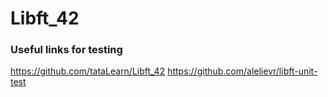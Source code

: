 # Libft_42
### Useful links for testing
https://github.com/tataLearn/Libft_42 
https://github.com/alelievr/libft-unit-test
